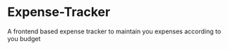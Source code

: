 # Expense-Tracker
A frontend based expense tracker to maintain you expenses according to you budget
